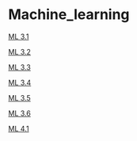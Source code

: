 # Machine_learning

[ML 3.1]()

[ML 3.2]()

[ML 3.3]()

[ML 3.4]()

[ML 3.5]()

[ML 3.6]()

[ML 4.1]()

